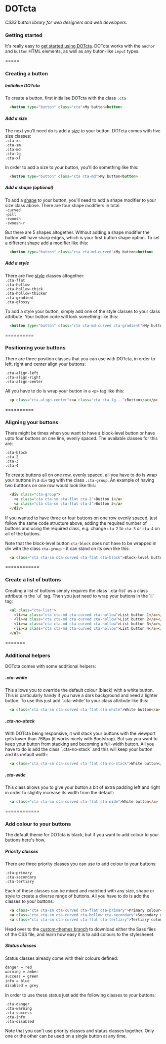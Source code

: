 DOTcta
======
<em>CSS3 button library for web designers and web developers.</em>

<h3>Getting started</h3>

It's really easy to <a href="http://youtu.be/Whf2oLg5h3E" target="_blank">get started using DOTcta</a>. DOTcta works with the <code>anchor</code> and <code>button</code> HTML elements, as well as any buton-like <code>input</code> types.

=====

<h3>Creating a button</h3>

<h5>Initialise DOTcta</h5>
To create a button, first initialise DOTcta with the class <code>.cta</code>

```html
  <button type="button" class="cta">My button<button>
```

<h5>Add a size</h5>
The next you'll need do is add a <a href="http://libs.doodleboxmedia.co.uk/dot/cta/cta-sizes/" target="_blank">size</a> to your button. DOTcta comes with five size classes:<br>
<code>.cta-xs</code><br>
<code>.cta-sm</code><br>
<code>.cta-md</code><br>
<code>.cta-lg</code><br>
<code>.cta-xl</code><br>

In order to add a size to your button, you'll do something like this:

```html
  <button type="button" class="cta cta-md">My button<button>
```

<h5>Add a shape <em>(optional)</em></h5>
To add a <a href="http://libs.doodleboxmedia.co.uk/dot/cta/cta-shapes/" target="_blank">shape</a> to your button, you'll need to add a shape modifier to your size class above. There are four shape modifiers in total:<br>
<code>-curved</code><br>
<code>-pill</code><br>
<code>-swoosh</code><br>
<code>-swoosh-r</code><br>

But there are 5 shapes altogether. Without adding a shape modifier the button will have sharp edges, which is your first button shape option. To set a different shape add a modifier like this:

```html
  <button type="button" class="cta cta-md-curved">My button<button>
```

<h5>Add a style</h5>
There are five <a href="http://libs.doodleboxmedia.co.uk/dot/cta/cta-styles/" target="_blank">style</a> classes altogether:<br>
<code>.cta-flat</code><br>
<code>.cta-hollow</code><br>
<code>.cta-hollow-thick</code><br>
<code>.cta-hollow-thicker</code><br>
<code>.cta-gradient</code><br>
<code>.cta-glossy</code><br>

To add a style your button, simply add one of the style classes to your class attribute. Your button code will look something like this:

```html
  <button type="button" class="cta cta-md-curved cta-gradient">My button<button>
```

==========

<h3>Positioning your buttons</h3>
There are three position classes that you can use with DOTcta, in order to left, right and center align your buttons:<br>

<code>.cta-align-left</code><br>
<code>.cta-align-right</code><br>
<code>.cta-align-center</code>

All you have to do is wrap your button in a `<p>` tag like this:

```html
  <p class="cta-align-center"><a class="cta cta-lg...">Button</a></p>
```

==========

<h3>Aligning your buttons</h3>
There might be times when you want to have a block-level button or have upto four buttons on one line, evenly spaced. The available classes for this are:<br>

<code>.cta-block</code><br>
<code>.cta-2</code><br>
<code>.cta-3</code><br>
<code>.cta-4</code>

To create buttons all on one row, evenly spaced, all you have to do is wrap your buttons in a `div` tag with the class `.cta-group`. An example of having two butttons on one row would look like this:<br>

```html
  <div class="cta-group">
    <a class="cta cta-sm cta-flat cta-2">Button 1</a>
    <a class="cta cta-sm cta-flat cta-2">Button 2</a>
  </div>
```

If you wanted to have three or four buttons on one row evenly spaced, just follow the same code structure above, adding the required number of buttons and using the required class, e.g. change `cta-2` to `cta-3` or `cta-4` on all of the buttons.

Note that the block-level button `cta-block` does not have to be wrapped in div with the class `cta-group` - it can stand on its own like this:<br>

```html
  <a class="cta cta-sm cta-curved cta-flat cta-block">Block-level button</a>
```

============

<h3>Create a list of buttons</h3>
Creating a list of buttons simply requires the class `.cta-list` as a class attribute in the `ul` tag. Then you just need to wrap your buttons in the `li` tag:<br>

```html
  <ul class="cta-list">
    <li><a class="cta cta-md cta-curved cta-hollow">List button 1</a></li>
    <li><a class="cta cta-md cta-curved cta-hollow">List button 2</a></li>
    <li><a class="cta cta-md cta-curved cta-hollow">List button 3</a></li>
    <li><a class="cta cta-md cta-curved cta-hollow">List button 4</a></li>
  </ul>
```

=======

<h3>Additional helpers</h3>

DOTcta comes with some additional helpers:<br>

<h5>.cta-white</h5>
This allows you to override the default colour (black) with a white button. This is particularly handy if you have a dark background and need a lighter button. To use this just add `.cta-white' to your class attribute like this:<br>

```html
  <a class="cta cta-sm cta-curved cta-flat cta-white">White button</a>
```

<h5>.cta-no-stack</h5>
With DOTcta being responsive, it will stack your buttons with the viewport gets lower than 768px (it works nicely with Bootstrap). But say you want to keep your button from stacking and becoming a full-width button. All you have to do is add the class `.cta-no-stack` and this will keep your button and its default width:

```html
  <a class="cta cta-sm cta-curved cta-flat cta-no-stack">White button</a>
```

<h5>.cta-wide</h5>
This class allows you to give your button a bit of extra padding left and right in order to slightly increase its width from the default:

```html
  <a class="cta cta-sm cta-curved cta-flat cta-wide">White button</a>
```

============

<h3>Add colour to your buttons</h3>
The default theme for DOTcta is black, but if you want to add colour to your buttons here's how.

<h5>Priority classes</h5>
There are three priority classes you can use to add colour to your buttons:

<code>.cta-primary</code><br>
<code>.cta-secondary</code><br>
<code>.cta-tertiary</code>

Each of these classes can be mixed and matched with any size, shape or style to create a diverse range of buttons. All you have to do is add the classes to your buttons:

```html
  <a class="cta cta-sm cta-curved cta-flat cta-primary">Primary colour</a>
  <a class="cta cta-sm cta-curved cta-hollow cta-secondary">Secondary colour</a>
  <a class="cta cta-sm cta-curved cta-flat cta-tertiary">Tertiary colour</a>
```

Head over to the <a href="https://github.com/doodleboxmedia/DOTcta/tree/custom-themes">custom-themes branch</a> to download either the Sass files of the CSS file, and learn how easy it is to add colours to the stylesheeet.

<h5>Status classes</h5>

Status classes already come with their colours defined:<br>
```html
danger = red
warning = amber
success = green
info = blue
disabled = grey
```

In order to use these status just add the following classes to your buttons:<br>

<code>.cta-danger</code><br>
<code>.cta-warning</code><br>
<code>.cta-success</code><br>
<code>.cta-info</code><br>
<code>.cta-disabled</code>

Note that you can't use priority classes and status classes together. Only one or the other can be used on a single button at any time.
